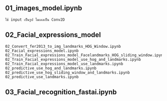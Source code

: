 ##	01_images_model.ipynb
	ใช้ input เป็นรูป โมเดลเป็น Conv2D

##	02_Facial_expressions_model
	02_Convert_fer2013_to_img_landmarks_HOG_Window.ipynb
	02_Facial_expressions_model.ipynb
	02_Train_Facial_expressions_model_Facelandmarks_HOG_sliding_window.ipynb
	02_Train_Facial_expressions_model_use_hog_and_landmarks.ipynb
	02_Train_Facial_expressions_model_use_landmarks.ipynb
	02_predictive_use_hog_and_landmarks.ipynb
	02_predictive_use_hog_sliding_window_and_landmarks.ipynb
	02_predictive_use_landmarks.ipynb
	

##	03_Facial_recognition_fastai.ipynb